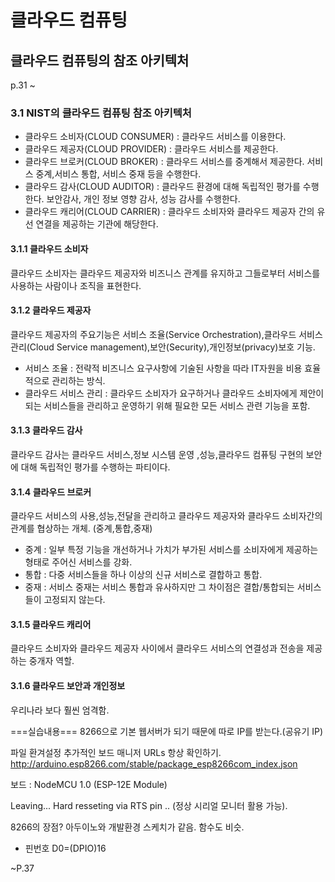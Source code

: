 # 클라우드 컴퓨팅  
## 클라우드 컴퓨팅의 참조 아키텍처  

p.31 ~  

### 3.1 NIST의 클라우드 컴퓨팅 참조 아키텍처  
* 클라우드 소비자(CLOUD CONSUMER) : 클라우드 서비스를 이용한다.  
* 클라우드 제공자(CLOUD PROVIDER) : 클라우드 서비스를 제공한다.  
* 클라우드 브로커(CLOUD BROKER) : 클라우드 서비스를 중계해서 제공한다. 서비스 중계,서비스 통합, 서비스 중재 등을 수행한다.  
* 클라우드 감사(CLOUD AUDITOR) : 클라우드 환경에 대해 독립적인 평가를 수행한다. 보안감사, 개인 정보 영향 감사, 성능 감사를 수행한다.  
* 클라우드 캐리어(CLOUD CARRIER) : 클라우드 소비자와 클라우드 제공자 간의 유선 연결을 제공하는 기관에 해당한다.  

#### 3.1.1 클라우드 소비자  
클라우드 소비자는 클라우드 제공자와 비즈니스 관계를 유지하고 그들로부터 서비스를 사용하는 사람이나 조직을 표현한다.  

#### 3.1.2 클라우드 제공자  
클라우드 제공자의 주요기능은 서비스 조율(Service Orchestration),클라우드 서비스 관리(Cloud Service management),보안(Security),개인정보(privacy)보호 기능.  

* 서비스 조율 : 전략적 비즈니스 요구사항에 기술된 사항을 따라 IT자원을 비용 효율적으로 관리하는 방식.  
* 클라우드 서비스 관리 : 클라우드 소비자가 요구하거나 클라우드 소비자에게 제안이 되는 서비스들을 관리하고 운영하기 위해 필요한 모든 서비스 관련 기능을 포함.  

#### 3.1.3 클라우드 감사
클라우드 감사는 클라우드 서비스,정보 시스템 운영 ,성능,클라우드 컴퓨팅 구현의 보안에 대해 독립적인 평가를 수행하는 파티이다.   

#### 3.1.4 클라우드 브로커  
클라우드 서비스의 사용,성능,전달을 관리하고 클라우드 제공자와 클라우드 소비자간의 관계를 협상하는 개체. (중계,통합,중재)  

  * 중계 : 일부 특정 기능을 개선하거나 가치가 부가된 서비스를 소비자에게 제공하는 형태로 주어신 서비스를 강화.  
  * 통합 : 다중 서비스들을 하나 이상의 신규 서비스로 결합하고 통합.  
  * 중재 : 서비스 중재는 서비스 통합과 유사하지만 그 차이점은 결합/통합되는 서비스들이 고정되지 않는다.  
  
#### 3.1.5 클라우드 캐리어  
클라우드 소비자와 클라우드 제공자 사이에서 클라우드 서비스의 연결성과 전송을 제공하는 중개자 역할.  

#### 3.1.6 클라우드 보안과 개인정보
우리나라 보다 훨씬 엄격함.

===실습내용===
8266으로 기본 웹서버가 되기 때문에 따로 IP를 받는다.(공유기 IP)  

파일 환겨설정 추가적인 보드 매니저 URLs 항상 확인하기.  
http://arduino.esp8266.com/stable/package_esp8266com_index.json

보드 : NodeMCU 1.0 (ESP-12E Module)

Leaving...
Hard resseting via RTS pin .. (정상 시리얼 모니터 활용 가능). 

8266의 장점? 아두이노와 개발환경 스케치가 같음. 함수도 비슷.

* 핀번호 D0=(DPIO)16 

~P.37
